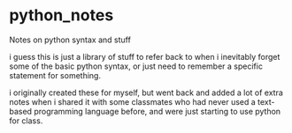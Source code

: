 # python_notes
Notes on python syntax and stuff

i guess this is just a library of stuff to refer back to when i inevitably forget some of the basic 
python syntax, or just need to remember a specific statement for something.

i originally created these for myself, but went back and added a lot of extra notes when i shared it
with some classmates who had never used a text-based programming language before, and were just starting
to use python for class.
